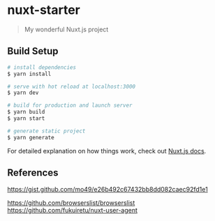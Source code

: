 # nuxt-starter

> My wonderful Nuxt.js project

## Build Setup

``` bash
# install dependencies
$ yarn install

# serve with hot reload at localhost:3000
$ yarn dev

# build for production and launch server
$ yarn build
$ yarn start

# generate static project
$ yarn generate
```

For detailed explanation on how things work, check out [Nuxt.js docs](https://nuxtjs.org).

## References

https://gist.github.com/mo49/e26b492c67432bb8dd082caec92fd1e1

https://github.com/browserslist/browserslist
https://github.com/fukuiretu/nuxt-user-agent
